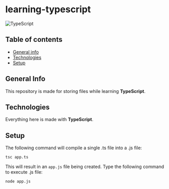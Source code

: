# learning-typescript

![TypeScript](https://img.shields.io/badge/TypeScript-4.0.5-blue)

## Table of contents
* [General info](#general-info)
* [Technologies](#technologies)
* [Setup](#setup)

## General Info

This repository is made for storing files while learning **TypeScript**.

## Technologies

Everything here is made with **TypeScript**.

## Setup

The following command will compile a single .ts file into a .js file:

```
tsc app.ts
```

This will result in an `app.js` file being created. Type the following command to execute .js file:

```
node app.js
```
